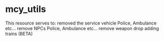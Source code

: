 # mcy_utils
This resource serves to:    removed the service vehicle Police, Ambulance etc...  remove NPCs Police, Ambulance etc...  remove weapon drop  adding trains (BETA)
